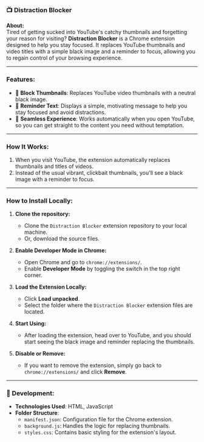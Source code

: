 ### 📺 Distraction Blocker

**About:**  
Tired of getting sucked into YouTube's catchy thumbnails and forgetting your reason for visiting? **Distraction Blocker** is a Chrome extension designed to help you stay focused. It replaces YouTube thumbnails and video titles with a simple black image and a reminder to focus, allowing you to regain control of your browsing experience.

---

###  Features:
- 🚫 **Block Thumbnails**: Replaces YouTube video thumbnails with a neutral black image.
- 📜 **Reminder Text**: Displays a simple, motivating message to help you stay focused and avoid distractions.
- 🔄 **Seamless Experience**: Works automatically when you open YouTube, so you can get straight to the content you need without temptation.

---

### How It Works:
1. When you visit YouTube, the extension automatically replaces thumbnails and titles of videos.
2. Instead of the usual vibrant, clickbait thumbnails, you'll see a black image with a reminder to focus.

---

### How to Install Locally:

1. **Clone the repository:**
   - Clone the `Distraction Blocker` extension repository to your local machine.
   - Or, download the source files.

2. **Enable Developer Mode in Chrome:**
   - Open Chrome and go to `chrome://extensions/`.
   - Enable **Developer Mode** by toggling the switch in the top right corner.

3. **Load the Extension Locally:**
   - Click **Load unpacked**.
   - Select the folder where the `Distraction Blocker` extension files are located.

4. **Start Using:**
   - After loading the extension, head over to YouTube, and you should start seeing the black image and reminder replacing the thumbnails.
   
5. **Disable or Remove:**
   - If you want to remove the extension, simply go back to `chrome://extensions/` and click **Remove**.

---

### 🔧 Development:

- **Technologies Used**: HTML, JavaScript
- **Folder Structure**:
  - `manifest.json`: Configuration file for the Chrome extension.
  - `background.js`: Handles the logic for replacing thumbnails.
  - `styles.css`: Contains basic styling for the extension's layout.
